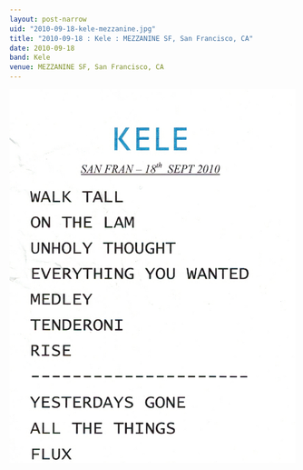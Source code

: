 ```yaml
---
layout: post-narrow
uid: "2010-09-18-kele-mezzanine.jpg"
title: "2010-09-18 : Kele : MEZZANINE SF, San Francisco, CA"
date: 2010-09-18
band: Kele
venue: MEZZANINE SF, San Francisco, CA
---
```


<div class="showcase">
  <img src="/img/2010/09/20100918-Kele-Mezzanine.jpg" alt="2010-09-18-kele-mezzanine.jpg">
</div>
